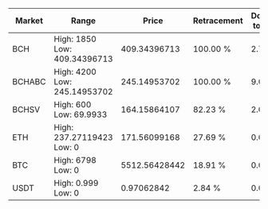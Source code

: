 | Market | Range | Price| Retracement | Doubles to 50% |
| --- | --- | --- | --- | --- |
| BCH | High: 1850<br />Low: 409.34396713 | 409.34396713 | 100.00 % | 2.76 |
| BCHABC | High: 4200<br />Low: 245.14953702 | 245.14953702 | 100.00 % | 9.07 |
| BCHSV | High: 600<br />Low: 69.9933 | 164.15864107 | 82.23 % | 2.04 |
| ETH | High: 237.27119423<br />Low: 0 | 171.56099168 | 27.69 % | 0.00 |
| BTC | High: 6798<br />Low: 0 | 5512.56428442 | 18.91 % | 0.00 |
| USDT | High: 0.999<br />Low: 0 | 0.97062842 | 2.84 % | 0.00 |
